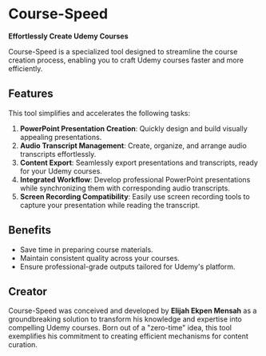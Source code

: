 # **Course-Speed**  
**Effortlessly Create Udemy Courses**  

Course-Speed is a specialized tool designed to streamline the course creation process, enabling you to craft Udemy courses faster and more efficiently.  

## **Features**  
This tool simplifies and accelerates the following tasks:  
1. **PowerPoint Presentation Creation**: Quickly design and build visually appealing presentations.  
2. **Audio Transcript Management**: Create, organize, and arrange audio transcripts effortlessly.  
3. **Content Export**: Seamlessly export presentations and transcripts, ready for your Udemy courses.  
4. **Integrated Workflow**: Develop professional PowerPoint presentations while synchronizing them with corresponding audio transcripts.  
5. **Screen Recording Compatibility**: Easily use screen recording tools to capture your presentation while reading the transcript.  

## **Benefits**  
- Save time in preparing course materials.  
- Maintain consistent quality across your courses.  
- Ensure professional-grade outputs tailored for Udemy's platform.  

## **Creator**  
Course-Speed was conceived and developed by **Elijah Ekpen Mensah** as a groundbreaking solution to transform his knowledge and expertise into compelling Udemy courses. Born out of a "zero-time" idea, this tool exemplifies his commitment to creating efficient mechanisms for content curation.  
